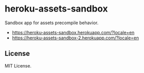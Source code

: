 # heroku-assets-sandbox

Sandbox app for assets precompile behavior.

- https://heroku-assets-sandbox.herokuapp.com/?locale=en
- https://heroku-assets-sandbox-2.herokuapp.com/?locale=en

## License

MIT License.
